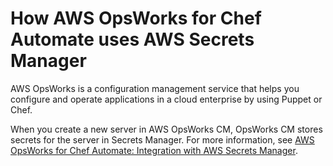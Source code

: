 # How AWS OpsWorks for Chef Automate uses AWS Secrets Manager<a name="integrating_how-services-use-secrets_OPSCAlong"></a>

AWS OpsWorks is a configuration management service that helps you configure and operate applications in a cloud enterprise by using Puppet or Chef\. 

When you create a new server in AWS OpsWorks CM, OpsWorks CM stores secrets for the server in Secrets Manager\. For more information, see [AWS OpsWorks for Chef Automate: Integration with AWS Secrets Manager](https://docs.aws.amazon.com/opsworks/latest/userguide/data-protection.html#data-protection-secrets-manager)\.